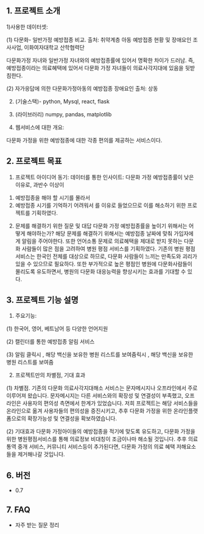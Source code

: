  ## 1. 프로젝트 소개

1)사용한 데이터셋:

(1) 다문화- 일반가정 예방접종 비교. 
출처: 취약계층 아동 예방접종 현황 및 장애요인 조사사업,  이화여자대학교  산학협력단

다문화가정 자녀와 일반가정 자녀와의 예방접종률에 있어서 명확한 차이가 드러남.
즉, 예방접종이라는 의료혜택에 있어서 다문화 가정 자녀들이 의료사각지대에 있음을 뒷받침한다.

(2) 자가응답에 의한 다문화가정아동의 예방접종 장애요인
출처: 상동


2) (기술스택)- python, Mysql, react, flask 

3) (라이브러리) numpy, pandas, matplotlib 


4) 웹서비스에 대한 개요:


다문화 가정을 위한 예방점종에 대한 각종 편의를 제공하는 서비스이다. 




## 2. 프로젝트 목표

1. 프로젝트 아이디어 동기:
데이터를 통한 인사이트:
다문화 가정 예방접종률이 낮은 이유로,  과반수 이상이
1) 예방접종을 해야 할 시기를 몰라서 
2) 예방접종 시기를 기억하기 어려워서
를 이유로 들었으므로 이를 해소하기 위한 프로젝트를 기획하였다.

2. 문제를 해결하기 위한  질문 및 대답
다문화 가정 예방접종률을 높이기 위해서는 어떻게 해야하는가?
해당 문제를 해결하기 위해서는 예방접종 날짜에 맞춰 가입자에게 알림을 주어야한다.
또한 언어소통 문제로 의료혜택을 제대로 받지 못하는 다문화 사람들이 많은 점을 고려하여
병원 평점 서비스를 기획하였다.
기존의 병원 평점서비스는 한국인 전체를 대상으로 하므로, 다문화 사람들이 느끼는 만족도와 괴리가 있을 수 있으므로 필요하다.
또한 부가적으로 높은 평점인 병원에 다문화사람들이 몰리도록 유도하면서, 병원의 다문화 대응능력을 향상시키는 효과를 기대할 수 있다.





## 3. 프로젝트 기능 설명

1) 주요기능:

(1) 한국어, 영어, 베트남어 등 다양한 언어지원

(2) 캘린더를 통한 예방접종 알림 서비스

(3) 알림 클릭시 , 해당 백신을 보유한 병원 리스트를 보여줌릭시 , 해당 백신을 보유한 병원 리스트를 보여줌




2) 프로젝트만의 차별점, 기대 효과

 (1) 차별점.
 기존의 다문화 의료사각지대해소 서비스는 문자메시지나 오프라인에서 주로 이루어져 왔습니다.
 문자메시지는 다른 서비스와의 확장성 및 연결성이 부족했고, 오프라인은 사용자의 편의성 측면에서 한계가 있었습니다.
 저희 프로젝트는  해당 서비스들을 온라인으로 옮겨 사용자들의 편의성을 증진시키고,
추후 다문화 가정을 위한 온라인플랫폼으로의 확장가능성 및 연결성을 확보하였습니다.


(2) 기대효과
다문화 가정아이들의 예방접종을 적기에 맞도록 유도하고,
다문화 가정을 위한 병원평점서비스를 통해 의료정보 비대칭이 조금이나마 해소될 것입니다.
추후 의료 통역 중개 서비스, 커뮤니티 서비스등이 추가된다면, 다문화 가정의 의료 혜택 저해요소들을 제거해나갈 것입니다.







## 6. 버전
  - 0.7


## 7. FAQ
  - 자주 받는 질문 정리
